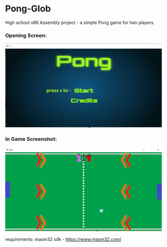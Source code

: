 # Pong-Glob
High school x86 Assembly project - a simple Pong game for two players.

### Opening Screen:


![Screenshot](/Pics-Readme/opening_screen.jpg?raw=true "opening screen")


### In Game Screenshot:


![Screenshot](/Pics-Readme/game1.jpg?raw=true "in game screenshot")



requirements:
    masm32 sdk - https://www.masm32.com/
